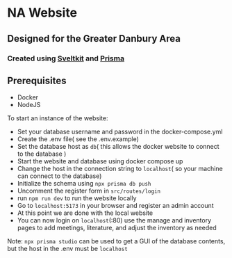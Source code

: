 # NA Website

## Designed for the Greater Danbury Area

### Created using [Sveltkit](https://kit.svelte.dev/docs/introduction) and [Prisma](https://www.prisma.io/docs)

## Prerequisites

- Docker
- NodeJS

To start an instance of the website:

- Set your database username and password in the docker-compose.yml
- Create the .env file( see the .env.example)
- Set the database host as `db`( this allows the docker website to connect to the database )
- Start the website and database using docker compose up
- Change the host in the connection string to `localhost`( so your machine can connect to the database)
- Initialize the schema using `npx prisma db push`
- Uncomment the register form in `src/routes/login`
- run `npm run dev` to run the website locally
- Go to `localhost:5173` in your browser and register an admin account
- At this point we are done with the local website
- You can now login on `localhost`(:80) use the manage and inventory pages to add meetings, literature, and adjust the inventory as needed

Note: `npx prisma studio` can be used to get a GUI of the database contents, but the host in the .env must be `localhost`
